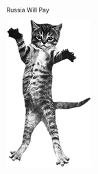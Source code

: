 Russia Will Pay



<div id="debug"></div>
<img id="cat1" class="cat" src="https://raw.githubusercontent.com/naeluh/cat/matter-dev/src/assets/cat_1.png" matter>
<div id="left-wall" matter></div>
<div id="right-wall" matter></div>
<div id="ground" matter></div>
